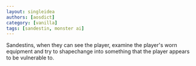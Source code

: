 ```yaml
---
layout: singleidea
authors: [aosdict]
category: [vanilla]
tags: [sandestin, monster ai]
---
```

Sandestins, when they can see the player, examine the player's worn equipment and try to shapechange into something that the player appears to be vulnerable to.
